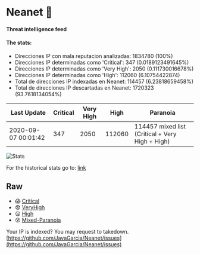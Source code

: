 # Neanet :hocho:
#### Threat intelligence feed
#### The stats:

- Direcciones IP con mala reputacion analizadas: 1834780 (100%)
- Direcciones IP determinadas como 'Critical':  347 (0.0189123491645%)
- Direcciones IP determinadas como 'Very High':  2050 (0.111730016678%)
- Direcciones IP determinadas como 'High':  112060 (6.10754422874)
- Total de direcciones IP indexadas en Neanet:  114457 (6.23818659458%)
- Total de direcciones IP descartadas en Neanet:  1720323 (93.7618134054%)

| Last Update | Critical | Very High | High | Paranoia |
| --- | --- | --- | --- | --- |
| 2020-09-07 00:01:42 | 347 | 2050 | 112060 | 114457 mixed list (Critical + Very High + High)|

![Stats](https://docs.google.com/spreadsheets/d/e/2PACX-1vSnaNMIXVabIpDJjufMlzH7poXnshF3mgd8Is1g9ytUEzVsP5my4Trn8f-xkoLLQ38xpL3HtmUexLo6/pubchart?oid=501124687&format=image)

For the historical stats go to: [link](/stats.csv)
## Raw
- :scream: [Critical](https://raw.githubusercontent.com/JavaGarcia/Neanet/master/blacklists/neanet_critical.txt)
- :fearful: [VeryHigh](https://raw.githubusercontent.com/JavaGarcia/Neanet/master/blacklists/neanet_veryHigh.txtt)
- :frowning: [High](https://raw.githubusercontent.com/JavaGarcia/Neanet/master/blacklists/neanet_high.txt)
- :dizzy_face: [Mixed-Paranoia](https://raw.githubusercontent.com/JavaGarcia/Neanet/master/blacklists/neanet_all.txt)


Your IP is indexed? You may request to takedown. [https://github.com/JavaGarcia/Neanet/issues](https://github.com/JavaGarcia/Neanet/issues)

























































































































































































































































































































































































































































































































































































































